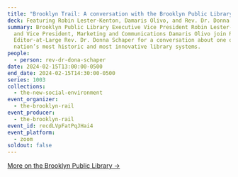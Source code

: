 ```yaml
---
title: "Brooklyn Trail: A conversation with the Brooklyn Public Library"
deck: Featuring Robin Lester-Kenton, Damaris Olivo, and Rev. Dr. Donna Schaper
summary: Brooklyn Public Library Executive Vice President Robin Lester-Kenton
  and Vice President, Marketing and Communications Damaris Olivo join Rail
  Editor-at-Large Rev. Dr. Donna Schaper for a conversation about one of the
  nation’s most historic and most innovative library systems.
people:
  - person: rev-dr-dona-schaper
date: 2024-02-15T13:00:00-0500
end_date: 2024-02-15T14:30:00-0500
series: 1003
collections:
  - the-new-social-environment
event_organizer:
  - the-brooklyn-rail
event_producer:
  - the-brooklyn-rail
event_id: recdLVpFatPqJHai4
event_platform:
  - zoom
soldout: false
---
```

[M﻿ore on the Brooklyn Public Library →](https://www.bklynlibrary.org/)
